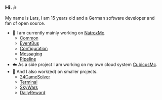 ### Hi. 🎶
My name is Lars, I am 15 years old and a German software developer and fan of open source.

- 🔭 I am currently mainly working on [NatroxMc](https://github.com/NatroxMC/).
  - [Common](https://github.com/NatroxMC/Common/) 
  - [EventBus](https://github.com/NatroxMC/EventBus/) 
  - [Configuration](https://github.com/NatroxMC/Configuration/)
  - [Messaging](https://github.com/NatroxMC/Messaging/)
  - [Pipeline](https://github.com/NatroxMC/Pipeline/) 
- ☁️ As a side project I am working on my own cloud system [CubicusMc](https://github.com/CubicusMC/). 
- 📆 And I also work(ed) on smaller projects.
  - [24GameSolver](https://github.com/dasdrolpi/24GameSolver)
  - [Terminal](https://github.com/dasdrolpi/Terminal/)
  - [SkyWars](https://github.com/dasdrolpi/SkyWars/)
  - [DailyReward](https://github.com/dasdrolpi/DailyReward/)

